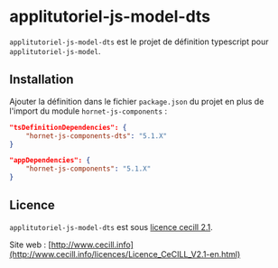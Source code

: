 # applitutoriel-js-model-dts

`applitutoriel-js-model-dts` est le projet de définition typescript pour `applitutoriel-js-model`.


## Installation

Ajouter la définition dans le fichier `package.json` du projet en plus de l'import du module `hornet-js-components` :

```json
"tsDefinitionDependencies": {
    "hornet-js-components-dts": "5.1.X"
}

"appDependencies": {
    "hornet-js-components": "5.1.X"
}
```

## Licence

`applitutoriel-js-model-dts` est sous [licence cecill 2.1](./LICENSE.md).

Site web : [http://www.cecill.info](http://www.cecill.info/licences/Licence_CeCILL_V2.1-en.html)